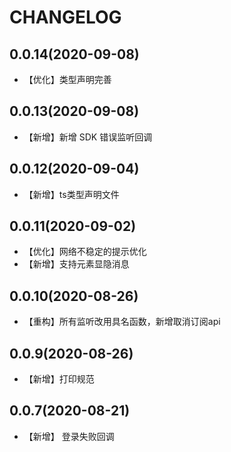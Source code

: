 # CHANGELOG

## 0.0.14(2020-09-08)

- 【优化】类型声明完善

## 0.0.13(2020-09-08)

- 【新增】新增 SDK 错误监听回调

## 0.0.12(2020-09-04)

- 【新增】ts类型声明文件

## 0.0.11(2020-09-02)

- 【优化】网络不稳定的提示优化
- 【新增】支持元素显隐消息

## 0.0.10(2020-08-26)

- 【重构】所有监听改用具名函数，新增取消订阅api

## 0.0.9(2020-08-26)

- 【新增】打印规范

## 0.0.7(2020-08-21)

- 【新增】 登录失败回调

